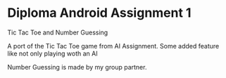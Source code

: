 # Diploma Android Assignment 1
Tic Tac Toe and Number Guessing

A port of the Tic Tac Toe game from AI Assignment.
Some added feature like not only playing woth an AI

Number Guessing is made by my group partner.
